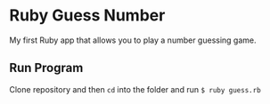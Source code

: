 # Ruby Guess Number
My first Ruby app that allows you to play a number guessing game.

## Run Program
Clone repository and then `cd` into the folder and run `$ ruby guess.rb`
